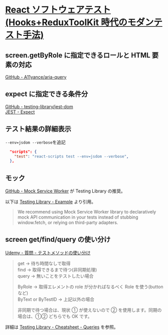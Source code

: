 # [React ソフトウェアテスト(Hooks+ReduxToolKit 時代のモダンテスト手法)](https://www.udemy.com/course/reacthooksreduxtoolkit/)

## screen.getByRole に指定できるロールと HTML 要素の対応

[GitHub - A11yance/aria-query](https://github.com/A11yance/aria-query)

## expect に指定できる条件分

[GitHub - testing-library/jest-dom](https://github.com/testing-library/jest-dom)  
[JEST - Expect](https://jestjs.io/docs/expect)

## テスト結果の詳細表示

`--env=jsdom --verbose`を追記

```json
  "scripts": {
    "test": "react-scripts test --env=jsdom --verbose",
  },
```

## モック

[GitHub - Mock Service Worker](https://github.com/mswjs/msw) が Testing Library の推奨。

以下は [Testing Library - Example](https://testing-library.com/docs/react-testing-library/example-intro/#full-example) より引用。

> We recommend using Mock Service Worker library to declaratively mock API communication in your tests instead of stubbing window.fetch, or relying on third-party adapters.

## screen get/find/query の使い分け

[Udemy - 質問 - テストメソッドの使い分け](https://www.udemy.com/course/reacthooksreduxtoolkit/learn/lecture/23454496#questions/14091266)

> get -> 待ち時間なしで取得  
> find -> 取得できるまで待つ(非同期処理)  
> query -> 無いことをテストしたい場合
>
> ByRole -> 取得エレメントの role が分かればなるべく Role を使う(button など)  
> ByText or ByTestID -> 上記以外の場合
>
> 非同期で待つ場合は、現状 ① が使えないので ② を使用します。同期の場合は、①② どちらでも OK です。

詳細は [Testing Library - Cheatsheet - Queries](https://testing-library.com/docs/react-testing-library/cheatsheet/#queries) を参照。
